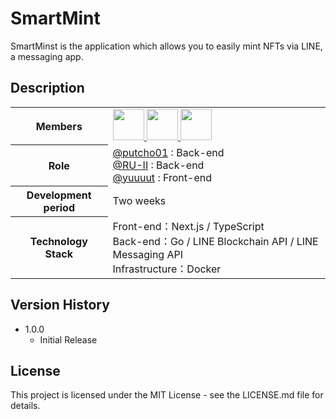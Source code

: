 # SmartMint
 SmartMinst is the application which allows you to easily mint NFTs via LINE, a messaging app.

## Description
<table>
  <tr>
    <th>Members</th>
    <td>
      <b><a href="https://github.com/putcho01"><img src="https://github.com/putcho01.png" width="50px;" /></b>
      <b><a href="https://github.com/RU-II"><img src="https://github.com/RU-II.png" width="50px;" /></b>
      <b><a href="https://github.com/yuuuut"><img src="https://github.com/yuuuuut.png" width="50px;" /></b>
    </td>
  </tr>
  <tr>
    <th>Role</th>
    <td>
      <a href="https://github.com/putcho01">@putcho01</a> : Back-end<br>
      <a href="https://github.com/RU-II">@RU-II</a> : Back-end<br>
      <a href="https://github.com/yuuuut">@yuuuut</a> : Front-end<br>
    </td>
  </tr>
  <tr>
    <th>Development period</th>
    <td>Two weeks</td>
  </tr>
  <tr>
    <th>Technology Stack</th>
    <td>Front-end：Next.js / TypeScript <br> Back-end：Go / LINE Blockchain API / LINE Messaging API <br> Infrastructure：Docker</td>
  </tr>
</table>

## Version History
- 1.0.0
  - Initial Release
    
## 

## License
This project is licensed under the MIT License - see the LICENSE.md file for details.
